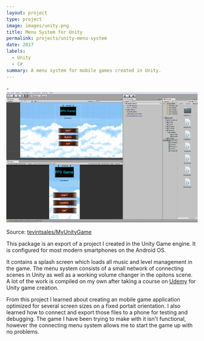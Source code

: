 ```yaml
---
layout: project
type: project
image: images/unity.png
title: Menu System for Unity
permalink: projects/unity-menu-system
date: 2017
labels:
  - Unity
  - C#
summary: A menu system for mobile games created in Unity. 
---
```


-<img class="ui medium left floated image" src="../images/menupic.png">

Source: <a href="https://github.com/tevintsales/MyUnityGame"><i class="large github icon "></i>tevintsales/MyUnityGame</a>

This package is an export of a project I created in the Unity Game engine. It is configured for most modern smartphones on the Android OS.

It contains a splash screen which loads all music and level management in the game. The menu system consists of a small network of connecting scenes in Unity as well as a working volume changer in the opitons scene. A lot of the work is compiled on my own after taking a course on [Udemy](https://www.udemy.com/unitycourse/) for Unity game creation.

From this project I learned about creating an mobile game application optimized for several screen sizes on a fixed portait orientation. I also learned how to connect and export those files to a phone for testing and debugging. The game I have been trying to make with it isn't functional, however the connecting menu system allows me to start the game up with no problems.
 
